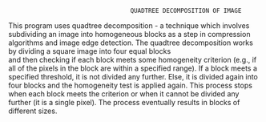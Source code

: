                                       QUADTREE DECOMPOSITION OF IMAGE

This program uses quadtree decomposition - a technique which involves subdividing an image into homogeneous blocks as a step in
compression algorithms and image edge detection. The quadtree decomposition works by dividing a square image into four equal blocks     
and then checking if each block meets some homogeneity criterion (e.g., if all of the pixels in the block are within a specified range). 
If a block meets a specified threshold, it is not divided any further. Else, it is divided again into four
blocks and the homogeneity test is applied again. This process stops when each block meets the criterion or when it cannot be divided
any further (it is a single pixel). The process eventually results in blocks of different sizes.
